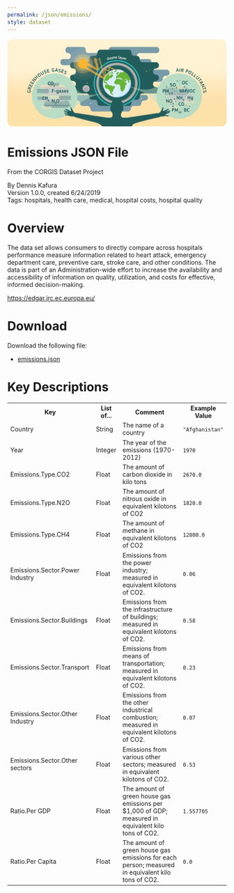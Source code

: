 ```yaml
---
permalink: /json/emissions/
style: dataset
---
```


<img class="img-thumbnail float-right"
     src="/images/datasets/EDGAR-logo.png"
     alt="emissions icon"
     role="presentation">

# Emissions JSON File

<p class='lead'>From the CORGIS Dataset Project</p>

<span class='text-muted'>By Dennis Kafura</span><br>
<span class='text-muted'>Version 1.0.0, created 6/24/2019</span><br>
<span class='text-muted'>Tags: hospitals, health care, medical, hospital costs, hospital quality</span>

# Overview

The data set allows consumers to directly compare across hospitals performance measure information related to heart attack, emergency department care, preventive care, stroke care, and other conditions. The data is part of an Administration-wide effort to increase the availability and accessibility of information on quality, utilization, and costs for effective, informed decision-making.


<https://edgar.jrc.ec.europa.eu/>




# Download

Download the following file:

* <a href='../../datasets/json/emissions/emissions.json' download>emissions.json <span class="fas fa-download"></span></a>

# Key Descriptions
    
<table class='table table-condensed table-striped table-bordered table-hover'>
<tr>
    <th class=''>Key</th>
    <th class=''>List of...</th>
    <th class=''>Comment</th>
    <th class=''>Example Value</th>
</tr>

<tr>
    <td>Country</td>
    <td>String</td> 
    <td>The name of a country</td>
    <td><code>"Afghanistan"</code></td>
</tr>

<tr>
    <td>Year</td>
    <td>Integer</td> 
    <td>The year of the emissions (1970-2012)</td>
    <td><code>1970</code></td>
</tr>

<tr>
    <td>Emissions.Type.CO2</td>
    <td>Float</td> 
    <td>The amount of carbon dioxide in kilo tons</td>
    <td><code>2670.0</code></td>
</tr>

<tr>
    <td>Emissions.Type.N2O</td>
    <td>Float</td> 
    <td>The amount of nitrous oxide in equivalent kilotons of CO2</td>
    <td><code>1820.0</code></td>
</tr>

<tr>
    <td>Emissions.Type.CH4</td>
    <td>Float</td> 
    <td>The amount of methane in equivalent kilotons of CO2</td>
    <td><code>12800.0</code></td>
</tr>

<tr>
    <td>Emissions.Sector.Power Industry</td>
    <td>Float</td> 
    <td>Emissions from the power industry; measured in equivalent kilotons of CO2.</td>
    <td><code>0.06</code></td>
</tr>

<tr>
    <td>Emissions.Sector.Buildings</td>
    <td>Float</td> 
    <td>Emissions from the infrastructure of buildings; measured in equivalent kilotons of CO2.</td>
    <td><code>0.58</code></td>
</tr>

<tr>
    <td>Emissions.Sector.Transport</td>
    <td>Float</td> 
    <td>Emissions from means of transportation; measured in equivalent kilotons of CO2.</td>
    <td><code>0.23</code></td>
</tr>

<tr>
    <td>Emissions.Sector.Other Industry</td>
    <td>Float</td> 
    <td>Emissions from the other industrical combustion; measured in equivalent kilotons of CO2.</td>
    <td><code>0.07</code></td>
</tr>

<tr>
    <td>Emissions.Sector.Other sectors</td>
    <td>Float</td> 
    <td>Emissions from various other sectors; measured in equivalent kilotons of CO2.</td>
    <td><code>0.53</code></td>
</tr>

<tr>
    <td>Ratio.Per GDP</td>
    <td>Float</td> 
    <td>The amount of green house gas emissions per $1,000 of GDP; measured in equivalent kilo tons of CO2.</td>
    <td><code>1.557705</code></td>
</tr>

<tr>
    <td>Ratio.Per Capita</td>
    <td>Float</td> 
    <td>The amount of green house gas emissions for each person; measured in equivalent kilo tons of CO2.</td>
    <td><code>0.0</code></td>
</tr>

</table>